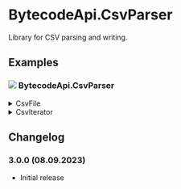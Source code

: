 # BytecodeApi.CsvParser

Library for CSV parsing and writing.

## Examples

### ![](http://bytecode77.com/public/vs/namespace.png) BytecodeApi.CsvParser

<details>
<summary>CsvFile</summary>

The `CsvFile` class can read and write CSV files:

```
CsvFile csv = CsvFile.FromFile(@"A:\path\to\file.csv", hasHeaderRow: true, delimiter: ";");

if (csv.HasErrors)
{
	Console.WriteLine("There were parsing errors.");
}

if (!csv.IsColumnCountConsistent)
{
	Console.WriteLine("Not all rows have the same amount of columns.");
}

// The headers. This value is null, if hasHeaderRow is set to false.
string[]? headers = csv.Headers;

foreach (CsvRow row in csv.Rows)
{
	foreach (CsvCell cell in row)
	{
		Console.WriteLine(cell.Value);
	}
}
```

To auto detect the delimiter, simply pass `null`:

```
CsvFile csv = CsvFile.FromFile(@"A:\path\to\file.csv", hasHeaderRow: true, delimiter: null);
```

After modifying the `CsvFile` object, it can be written:

```
csv.Save(@"A:\path\to\file.csv", alwaysQuote: false);
```

</details>

<details>
<summary>CsvIterator</summary>

Sometimes, parsing extremely large CSV files is a requirement. The `CsvIterator` provides streaming capabilities:

The iterator can also detect the delimiter, if the `delimiter` parameter is not provided:

```
IEnumerable<CsvRow> iterator = CsvIterator.FromFile(@"A:\path\to\file.csv");

foreach (CsvRow row in iterator)
{
	// ...
}
```

And to stream an `IEnumerable<CsvRow>` back, use `ToFile` or `ToStream`:

```
CsvIterator.ToFile(@"A:\path\to\file.csv", GetRows(), ";");

IEnumerable<CsvRow> GetRows()
{
	yield return new CsvRow("col1", "col2", "col3");
	// ...
}
```

</details>

## Changelog

### 3.0.0 (08.09.2023)

* Initial release